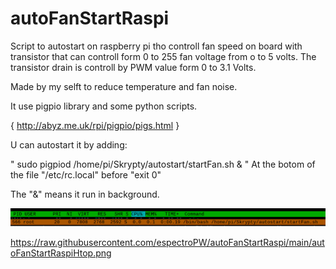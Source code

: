 # autoFanStartRaspi


Script to autostart on raspberry pi tho controll fan speed on board with transistor that can controll form 0 to 255 fan voltage from o to 5 volts.
The transistor drain is controll by PWM value form 0 to 3.1 Volts.

Made by my selft to reduce temperature and fan noise.



It use pigpio library and some python scripts.

{ http://abyz.me.uk/rpi/pigpio/pigs.html }


U can autostart it by adding:

"
sudo pigpiod
/home/pi/Skrypty/autostart/startFan.sh &
"
At the botom of the file  "/etc/rc.local"  before  "exit 0"

The "&" means it run in background.


![Screenshot](autoFanStartRaspiHtop.png)

https://raw.githubusercontent.com/espectroPW/autoFanStartRaspi/main/autoFanStartRaspiHtop.png
